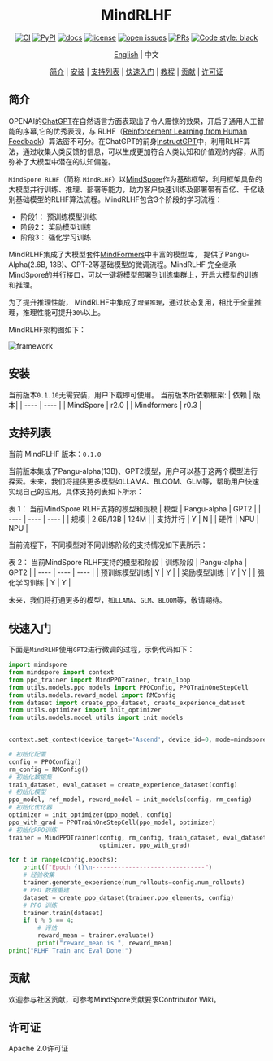 <div align="center">

# MindRLHF

[![CI](https://github.com/mindspore-lab/mindcv/actions/workflows/ci.yml/badge.svg)](https://github.com/mindspore-lab/mindcv/actions/workflows/ci.yml)
[![PyPI](https://img.shields.io/pypi/pyversions/mindcv)](https://pypi.org/project/mindcv)
[![docs](https://img.shields.io/badge/docs-latest-blue)](https://mindcv.readthedocs.io/en/latest)
[![license](https://img.shields.io/github/license/mindspore-lab/mindcv.svg)](https://github.com/mindspore-lab/mindcv/blob/main/LICENSE.md)
[![open issues](https://img.shields.io/github/issues/mindspore-lab/mindcv)](https://github.com/mindspore-lab/mindrlhf/issues)
[![PRs](https://img.shields.io/badge/PRs-welcome-pink.svg)](https://github.com/mindspore-lab/mindrlhf/pulls)
[![Code style: black](https://img.shields.io/badge/code%20style-black-000000.svg)](https://github.com/psf/black)

[English](README.md) | 中文

[简介](#简介) |
[安装](#安装) |
[支持列表](#支持列表) |
[快速入门](#快速入门) |
[教程](#教程) |
[贡献](#贡献) |
[许可证](#许可证)

</div>

## 简介

OPENAI的[ChatGPT](https://openai.com/blog/chatgpt)在自然语言方面表现出了令人震惊的效果，开启了通用人工智能的序幕,它的优秀表现，与 RLHF（[Reinforcement Learning from Human Feedback](https://openai.com/research/learning-from-human-preferences)）算法密不可分。在ChatGPT的前身[InstructGPT](https://openai.com/research/instruction-following)中，利用RLHF算法，通过收集人类反馈的信息，可以生成更加符合人类认知和价值观的内容，从而弥补了大模型中潜在的认知偏差。

`MindSpore RLHF`（简称 `MindRLHF`）以[MindSpore](https://gitee.com/mindspore/mindspore)作为基础框架，利用框架具备的大模型并行训练、推理、部署等能力，助力客户快速训练及部署带有百亿、千亿级别基础模型的RLHF算法流程。MindRLHF包含3个阶段的学习流程：
* 阶段1： 预训练模型训练
* 阶段2： 奖励模型训练
* 阶段3： 强化学习训练

MindRLHF集成了大模型套件[MindFormers](https://github.com/mindspore-lab/mindformers)中丰富的模型库， 提供了Pangu-Alpha(2.6B, 13B)、GPT-2等基础模型的微调流程。MindRLHF 完全继承MindSpore的并行接口，可以一键将模型部署到训练集群上，开启大模型的训练和推理。

为了提升推理性能， MindRLHF中集成了`增量推理`，通过状态复用，相比于全量推理，推理性能可提升`30%`以上。

MindRLHF架构图如下：

![framework](https://github.com/mindspore-lab/mindrlhf/blob/master/images/framework.jpg)

## 安装
当前版本`0.1.10`无需安装，用户下载即可使用。
当前版本所依赖框架:
|  依赖   | 版本|
|  ----   | ----        |
| MindSpore    | r2.0   |
| Mindformers | r0.3    |


## 支持列表

当前 MindRLHF 版本：`0.1.0`

当前版本集成了Pangu-alpha(13B)、GPT2模型，用户可以基于这两个模型进行探索。未来，我们将提供更多模型如LLAMA、BLOOM、GLM等，帮助用户快速实现自己的应用。具体支持列表如下所示：

表 1： 当前MindSpore RLHF支持的模型和规模
|  模型   | Pangu-alpha |  GPT2   |
|  ----   | ----        |  ----   |
| 规模    | 2.6B/13B    | 124M    |
| 支持并行 | Y          | N       |
| 硬件    | NPU         | NPU     |

当前流程下，不同模型对不同训练阶段的支持情况如下表所示：

表 2： 当前MindSpore RLHF支持的模型和阶段
|  训练阶段     | Pangu-alpha    |  GPT2   |
|  ----        | ----           |  ----   |
| 预训练模型训练| Y              | Y       |
| 奖励模型训练  | Y              | Y       |
| 强化学习训练  | Y              | Y       |

未来，我们将打通更多的模型，如`LLAMA`、`GLM`、`BLOOM`等，敬请期待。

## 快速入门

下面是`MindRLHF`使用`GPT2`进行微调的过程，示例代码如下：

```python
import mindspore
from mindspore import context
from ppo_trainer import MindPPOTrainer, train_loop
from utils.models.ppo_models import PPOConfig, PPOTrainOneStepCell
from utils.models.reward_model import RMConfig
from dataset import create_ppo_dataset, create_experience_dataset
from utils.optimizer import init_optimizer
from utils.models.model_utils import init_models


context.set_context(device_target='Ascend', device_id=0, mode=mindspore.GRAPH_MODE)

# 初始化配置
config = PPOConfig()
rm_config = RMConfig()
# 初始化数据集
train_dataset, eval_dataset = create_experience_dataset(config)
# 初始化模型
ppo_model, ref_model, reward_model = init_models(config, rm_config)
# 初始化优化器
optimizer = init_optimizer(ppo_model, config)
ppo_with_grad = PPOTrainOneStepCell(ppo_model, optimizer)
# 初始化PPO训练
trainer = MindPPOTrainer(config, rm_config, train_dataset, eval_dataset, ppo_model, ref_model, reward_model,
                         optimizer, ppo_with_grad)

for t in range(config.epochs):
    print(f"Epoch {t}\n-------------------------------")
    # 经验收集
    trainer.generate_experience(num_rollouts=config.num_rollouts)
    # PPO 数据重建
    dataset = create_ppo_dataset(trainer.ppo_elements, config)
    # PPO 训练
    trainer.train(dataset)
    if t % 5 == 4:
        # 评估
        reward_mean = trainer.evaluate()
        print("reward_mean is ", reward_mean)
print("RLHF Train and Eval Done!")
```


## 贡献

欢迎参与社区贡献，可参考MindSpore贡献要求Contributor Wiki。

## 许可证

Apache 2.0许可证
